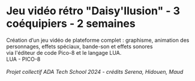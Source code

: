 # Jeu vidéo rétro "Daisy'llusion" - 3 coéquipiers - 2 semaines

Création d’un jeu vidéo de plateforme complet : graphisme, animation des personnages, effets spéciaux, bande-son et effets sonores <br>
via l'éditeur de code Pico-8 et le langage LUA.<br>
LUA - PICO-8<br>
<br>
<i>Projet collectif ADA Tech School 2024 - crédits Serena, Hidouen, Maud</i>
